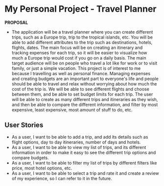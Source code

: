 # My Personal Project - Travel Planner

**PROPOSAL**

- The application will be a travel planner where you can create different trips, such as a Europe trip, trip to the
tropical islands, etc. You will be able to add different attributes to the trip such as destinations, hotels, flights,
dates. The main focus will be on creating an itinerary and tracking expenses for each trip, so it will be easier to
visualize how much a Europe trip would cost if you go on a daily basis. The main target audience will be on people who
travel a lot like for work or to visit family, or just a simple vacation. This project is of interest to me because I
travelling as well as personal finance. Managing expenses and creating budgets are an important part to everyone's life
and people should be able to travel and relax without worrying about how much the cost of the trip is. We will be able
to see different flights and choose between them, and be able to set budget limits for each trip. The user will be able
to create as many different trips and itineraries as they wish, and then be able to compare the different information,
and filter by most expensive, least expensive, most amount of stuff to do, etc.

## User Stories
- As a user, I want to be able to add a trip, and add its details such as flight options, day to day itineraries, number
of days and hotels.
- As a user, I want to be able to view my list of trips, and its different information in
order to make it easy to see the different trip options and compare budgets.
- As a user, I want to be able to filter my list of trips by different filters like price, most hotel options, etc.
- As a user, I want to be able to select a trip and rate it and create a review of my experience, so I can refer to it
in the future.